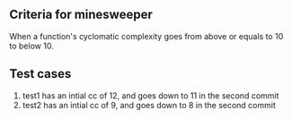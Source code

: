 
## Criteria for minesweeper

When a function's cyclomatic complexity goes from above or equals to 10 to below 10.

## Test cases

1. test1 has an intial cc of 12, and goes down to 11 in the second commit
2. test2 has an intial cc of 9, and goes down to 8 in the second commit

